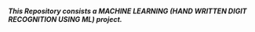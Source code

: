 ##### This Repository consists a MACHINE LEARNING (HAND WRITTEN DIGIT RECOGNITION USING ML) project.

